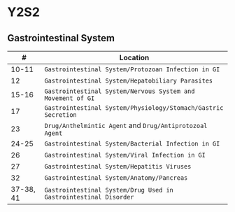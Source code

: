 # Y2S2
## Gastrointestinal System
| #     | Location                                                              |
| ----- | --------------------------------------------------------------------- |
| 10-11 | `Gastrointestinal System/Protozoan Infection in GI`                   |
| 12    | `Gastrointestinal System/Hepatobiliary Parasites`                     |
| 15-16 | `Gastrointestinal System/Nervous System and Movement of GI`           |
| 17    | `Gastrointestinal System/Physiology/Stomach/Gastric Secretion`|
| 23    | `Drug/Anthelmintic Agent` and `Drug/Antiprotozoal Agent`              |
| 24-25 | `Gastrointestinal System/Bacterial Infection in GI`                   |
| 26    | `Gastrointestinal System/Viral Infection in GI`                       |
| 27    | `Gastrointestinal System/Hepatitis Viruses`                           |
| 32 | `Gastrointestinal System/Anatomy/Pancreas` |
| 37-38, 41    | `Gastrointestinal System/Drug Used in Gastrointestinal Disorder`      |
